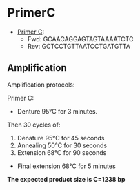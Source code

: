 # PrimerC

* [Primer C](../PrimerC):
  * Fwd: GCAACAGGAGTAGTAAAATCTC
  * Rev: GCTCCTGTTAATCCTGATGTTA


## Amplification

Amplification protocols:

Primer C:
* Denture 95°C for 3 minutes.

Then 30 cycles of:
  1. Denature 95°C for 45 seconds
  2. Annealing 50°C for 30 seconds
  3. Extension 68°C for 90 seconds

* Final extension	68°C for 5 minutes


**The expected product size is C=1238 bp**

